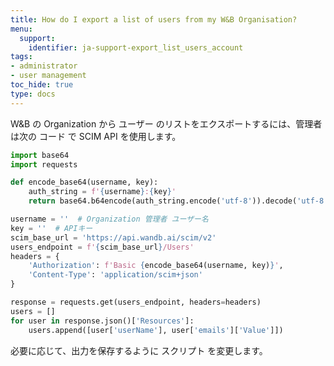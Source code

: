 ```yaml
---
title: How do I export a list of users from my W&B Organisation?
menu:
  support:
    identifier: ja-support-export_list_users_account
tags:
- administrator
- user management
toc_hide: true
type: docs
---
```


W&B の Organization から ユーザー のリストをエクスポートするには、管理者 は次の コード で SCIM API を使用します。

```python
import base64
import requests

def encode_base64(username, key):
    auth_string = f'{username}:{key}'
    return base64.b64encode(auth_string.encode('utf-8')).decode('utf-8')

username = ''  # Organization 管理者 ユーザー名
key = ''  # APIキー
scim_base_url = 'https://api.wandb.ai/scim/v2'
users_endpoint = f'{scim_base_url}/Users'
headers = {
    'Authorization': f'Basic {encode_base64(username, key)}',
    'Content-Type': 'application/scim+json'
}

response = requests.get(users_endpoint, headers=headers)
users = []
for user in response.json()['Resources']:
    users.append([user['userName'], user['emails']['Value']])
```

必要に応じて、出力を保存するように スクリプト を変更します。
